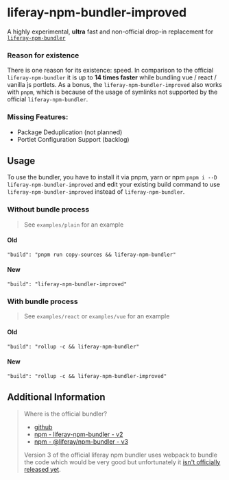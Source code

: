 # liferay-npm-bundler-improved
A highly experimental, __ultra__ fast and non-official drop-in replacement for 
[`liferay-npm-bundler`](https://www.npmjs.com/package/liferay-npm-bundler)

### Reason for existence
There is one reason for its existence: speed. In comparison to the official `liferay-npm-bundler` it is up to 
**14 times faster** while bundling vue / react / vanilla js portlets. As a bonus, the `liferay-npm-bundler-improved` also 
works with `pnpm`, which is because of the usage of symlinks not supported by the official `liferay-npm-bundler`.

### Missing Features:
- Package Deduplication (not planned)
- Portlet Configuration Support (backlog)

## Usage
To use the bundler, you have to install it via pnpm, yarn or npm `pnpm i --D liferay-npm-bundler-improved` and edit your 
existing build command to use `liferay-npm-bundler-improved` instead of `liferay-npm-bundler`.

### Without bundle process
> See `examples/plain` for an example
#### Old
```
"build": "pnpm run copy-sources && liferay-npm-bundler"
```
#### New
```
"build": "liferay-npm-bundler-improved"
```

### With bundle process
> See `examples/react` or `examples/vue` for an example
#### Old
```
"build": "rollup -c && liferay-npm-bundler"
```
#### New
```
"build": "rollup -c && liferay-npm-bundler-improved"
```

## Additional Information
> Where is the official bundler?
> - [github](https://github.com/liferay/liferay-frontend-projects/tree/master/projects/js-toolkit/packages/npm-bundler)
> - [npm - liferay-npm-bundler - v2](https://www.npmjs.com/package/liferay-npm-bundler)
> - [npm - @liferay/npm-bundler - v3](https://www.npmjs.com/package/@liferay/npm-bundler)
>
> Version 3 of the official liferay npm bundler uses webpack to bundle the code which would be very good but unfortunately
> it [isn't officially released yet](https://github.com/liferay/liferay-frontend-projects/issues/570).
